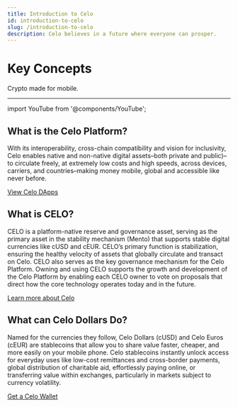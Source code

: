 ```yaml
---
title: Introduction to Celo
id: introduction-to-celo
slug: /introduction-to-celo
description: Celo believes in a future where everyone can prosper.
---
```


# Key Concepts

Crypto made for mobile.

---

import YouTube from '@components/YouTube';

## What is the Celo Platform?

With its interoperability, cross-chain compatibility and vision for inclusivity, Celo enables native and non-native digital assets–both private and public)–to circulate freely, at extremely low costs and high speeds, across devices, carriers, and countries–making money mobile, global and accessible like never before.

<YouTube videoId="4a70pVEcRw4"/>

[View Celo DApps](/developer-guide/celo-dapp-gallery)

## What is CELO?

CELO is a platform-native reserve and governance asset, serving as the primary asset in the stability mechanism (Mento) that supports stable digital currencies like cUSD and cEUR. CELO’s primary function is stabilization, ensuring the healthy velocity of assets that globally circulate and transact on Celo. CELO also serves as the key governance mechanism for the Celo Platform. Owning and using CELO supports the growth and development of the Celo Platform by enabling each CELO owner to vote on proposals that direct how the core technology operates today and in the future.

<YouTube videoId="PLodjpBer4M"/>

[Learn more about Celo](/why-celo)

## What can Celo Dollars Do?

Named for the currencies they follow, Celo Dollars (cUSD) and Celo Euros (cEUR) are stablecoins that allow you to share value faster, cheaper, and more easily on your mobile phone. Celo stablecoins instantly unlock access for everyday uses like low-cost remittances and cross-border payments, global distribution of charitable aid, effortlessly paying online, or transferring value within exchanges, particularly in markets subject to currency volatility.

<YouTube videoId="bu4P6jZKXgA"/>

[Get a Celo Wallet](../getting-started/wallets)
